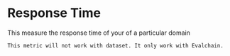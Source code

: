 # Response Time

This measure the response time of your of a particular domain

```{attention}
This metric will not work with dataset. It only work with Evalchain.
```